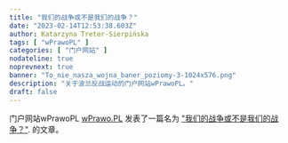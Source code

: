 ```yaml
---
title: "我们的战争或不是我们的战争？"
date: "2023-02-14T12:53:38.603Z"
author: Katarzyna Treter-Sierpińska
tags: [ "wPrawoPL" ]
categories: [ "门户网站" ]
nodateline: true
noprevnext: true
banner: "To_nie_nasza_wojna_baner_poziomy-3-1024x576.png"
description: "关于波兰反战运动的门户网站wPrawoPL。"
draft: false
---
```


门户网站wPrawoPL [wPrawo.PL](https://wprawo.pl/ "门户网站wPrawoPL") 发表了一篇名为 ["我们的战争或不是我们的战争？"](https://wprawo.pl/katarzyna-ts-nasza-wojna-czy-nie-nasza/ "门户网站wPrawoPL"). 的文章。
